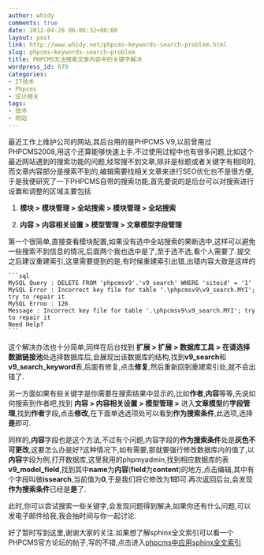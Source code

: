 ```yaml
---
author: whidy
comments: true
date: 2012-04-28 06:06:32+00:00
layout: post
link: http://www.whidy.net/phpcms-keywords-search-problem.html
slug: phpcms-keywords-search-problem
title: PHPCMS无法搜索文章内容中的关键字解决
wordpress_id: 679
categories:
- IT技术
- Phpcms
- 设计相关
tags:
- 技术
- 网站
---
```


最近工作上维护公司的网站,其后台用的是PHPCMS V9,以前曾用过PHPCMS2008,用这个还算能够快速上手.不过使用过程中也有很多问题,比如这个最近网站遇到的搜索功能的问题,经常搜不到文章,除非是标题或者关键字有相同的,而文章内容部分是搜索不到的,编辑需要找相关文章来进行SEO优化也不是很方便,于是我便研究了一下PHPCMS自带的搜索功能,首先要说的是后台可以对搜索进行设置和调整的区域主要包括



	
  1. **模块 > 模块管理 > 全站搜索 > 模块管理 > 全站搜索**

	
  2. **内容 > 内容相关设置 > 模型管理 > 文章模型字段管理**


第一个很简单,直接查看模块配置,如果没有选中全站搜索的果断选中,这样可以避免一些搜索不到信息的情况,后面两个我也选中是了,至于选不选,看个人需要了.提交之后建议重建索引,这里需要提到的是,有时候重建索引出错,出错内容大致是这样的


    ```sql
    MySQL Query : DELETE FROM 'phpcmsv9'.'v9_search' WHERE 'siteid' = '1'
    MySQL Error : Incorrect key file for table '.\phpcmsv9\v9_search.MYI'; try to repair it
    MySQL Errno : 126
    Message : Incorrect key file for table '.\phpcmsv9\v9_search.MYI'; try to repair it
    Need Help?
    ```



这个解决办法也十分简单,同样在后台找到 **扩展 > 扩展 > 数据库工具 > **在**请选择数据链接池**处选择数据库后,会展现出该数据库的结构,找到**v9_search**和**v9_search_keyword**表,后面有修复,点击**修复**,然后重新回到重建索引处,就不会出错了.

另一方面如果有些关键字是你需要在搜索结果中显示的,比如**作者**,**内容**等等,先说如何搜索到作者吧,找到 **内容 > 内容相关设置 > 模型管理 >** 进入**文章模型**的**字段管理**,找到**作者**字段,点击**修改**,在下面单选选项处可以看到**作为搜索条件**,此选项,选择**是**即可.

同样的,**内容**字段也是这个方法,不过有个问题,内容字段的**作为搜索条件**处是**灰色不可更改**,这要怎么办是好?这种情况下,如有需要,那就要强行修改数据库内的值了,以**内容**字段为例,打开数据库,这里我用的phpmyadmin,找到相应数据库的表**v9_model_field**,找到其中**name**为**内容**(**field**为**content**)的地方,点击编辑,其中有个字段叫做**issearch**,当前值为**0**,于是我们将它修改为**1**即可.再次返回后台,会发现**作为搜索条件**已经是**是**了.

此时,你可以尝试搜索一些关键字,会发现问题得到解决,如果你还有什么问题,可以发电子邮件给我,我会抽时间与你一起讨论.

好了暂时写到这里,谢谢大家的关注.如果想了解sphinx全文索引可以看一个PHPCMS官方论坛的帖子,写的不错,点击进入[phpcms中应用sphinx全文索引](http://bbs.phpcms.cn/forum.php?mod=viewthread&tid=149380)
